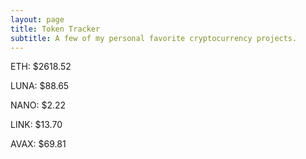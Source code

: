 ```yaml
---
layout: page
title: Token Tracker
subtitle: A few of my personal favorite cryptocurrency projects.
---
```


<!--BEGINCRYPTOINPUT-->
ETH: $2618.52

LUNA: $88.65

NANO: $2.22

LINK: $13.70

AVAX: $69.81

<!--ENDCRYPTOINPUT-->
